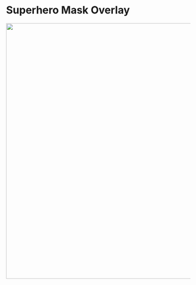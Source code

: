 # Superhero Mask Overlay
<img src="https://github.com/kranok-dev/Superhero_Mask_Overlay/blob/main/thumbnail.png" width="700">
